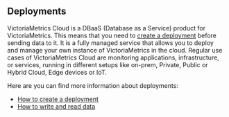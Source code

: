 ## Deployments

VictoriaMetrics Cloud is a DBaaS (Database as a Service) product for VictoriaMetrics.
This means that you need to [create a deployment](../get-started/quickstart.md#creating-deployments) before sending data to it.
It is a fully managed service that allows you to deploy and manage your own instance of VictoriaMetrics 
in the cloud. Regular use cases of VictoriaMetrics Cloud are monitoring applications, infrastructure, or services,
running in different setups like on-prem, Private, Public or Hybrid Cloud, Edge devices or IoT.

Here are you can find more information about deployments:

- [How to create a deployment](../get-started/quickstart.md#creating-deployments)
- [How to write and read data](./access-tokens.md)
